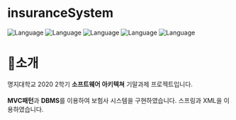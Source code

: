 # insuranceSystem
![Language](https://img.shields.io/badge/Language-java-orange.svg) 
![Language](https://img.shields.io/badge/IDE-eclipse-green.svg)
![Language](https://img.shields.io/badge/java-spring-pink.svg)
![Language](https://img.shields.io/badge/xml-yellow.svg)
![Language](https://img.shields.io/badge/DBMS-mySQL-blue.svg)

# 🚀소개
명지대학교 2020 2학기 **소프트웨어 아키텍쳐** 기말과제 프로젝트입니다. <br></br>
**MVC패턴**과 **DBMS**를 이용하여 보험사 시스템을 구현하였습니다.
스프링과 XML을 이용하였습니다.
